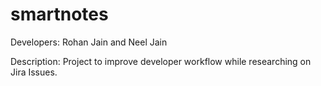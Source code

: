 # smartnotes
Developers: Rohan Jain and Neel Jain

Description:
Project to improve developer workflow while researching on Jira Issues.

